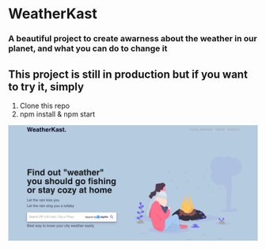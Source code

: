 # WeatherKast
### A beautiful project to create awarness about the weather in our planet, and what you can do to change it
## This project is still in production but if you want to try it, simply

1. Clone this repo
2. npm install & npm start



![Welcome to WeatherKast](https://github.com/waldothedeveloper/WeatherKast/blob/master/weatherkast.png)



